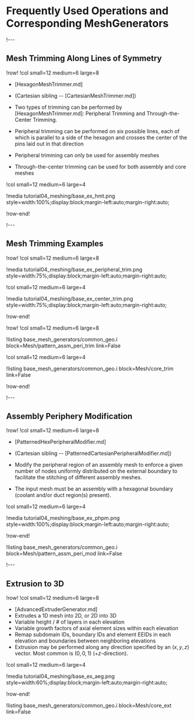 # Frequently Used Operations and Corresponding MeshGenerators

!---

## Mesh Trimming Along Lines of Symmetry

!row!
!col small=12 medium=6 large=8

- [HexagonMeshTrimmer.md]
- (Cartesian sibling -- [CartesianMeshTrimmer.md])

- Two types of trimming can be performed by [HexagonMeshTrimmer.md]: Peripheral Trimming and Through-the-Center Trimming.

- Peripheral trimming can be performed on six possible lines, each of which is parallel to a side of the hexagon and crosses the center of the pins laid out in that direction
- Peripheral trimming can only be used for assembly meshes
- Through-the-center trimming can be used for both assembly and core meshes

!col small=12 medium=6 large=4

!media tutorial04_meshing/base_ex_hmt.png
       style=width:100%;display:block;margin-left:auto;margin-right:auto;

!row-end!

!---

## Mesh Trimming Examples

!row!
!col small=12 medium=6 large=8

!media tutorial04_meshing/base_ex_peripheral_trim.png
       style=width:75%;display:block;margin-left:auto;margin-right:auto;

!col small=12 medium=6 large=4

!media tutorial04_meshing/base_ex_center_trim.png
       style=width:75%;display:block;margin-left:auto;margin-right:auto;

!row-end!

!row!
!col small=12 medium=6 large=8

!listing base_mesh_generators/common_geo.i
         block=Mesh/pattern_assm_peri_trim
         link=False

!col small=12 medium=6 large=4

!listing base_mesh_generators/common_geo.i
         block=Mesh/core_trim
         link=False

!row-end!

!---

## Assembly Periphery Modification

!row!
!col small=12 medium=6 large=8

- [PatternedHexPeripheralModifier.md]
- (Cartesian sibling -- [PatternedCartesianPeripheralModifier.md])

- Modify the peripheral region of an assembly mesh to enforce a given number of nodes uniformly distributed on the external boundary to facilitate the stitching of different assembly meshes.

- The input mesh must be an assembly with a hexagonal boundary (coolant and/or duct region(s) present).

!col small=12 medium=6 large=4

!media tutorial04_meshing/base_ex_phpm.png
       style=width:100%;display:block;margin-left:auto;margin-right:auto;

!row-end!

!listing base_mesh_generators/common_geo.i
         block=Mesh/pattern_assm_peri_mod
         link=False

!---

## Extrusion to 3D

!row!
!col small=12 medium=6 large=8

- [AdvancedExtruderGenerator.md]
- Extrudes a 1D mesh into 2D, or 2D into 3D
- Variable height / # of layers in each elevation
- Variable growth factors of axial element sizes within each elevation
- Remap subdomain IDs, boundary IDs and element EEIDs in each elevation and boundaries between neighboring elevations
- Extrusion may be performed along any direction specified by an $(x,y,z)$ vector. Most common is $(0,0,1)$ (+$z$-direction).

!col small=12 medium=6 large=4

!media tutorial04_meshing/base_ex_aeg.png
       style=width:60%;display:block;margin-left:auto;margin-right:auto;

!row-end!

!listing base_mesh_generators/common_geo.i
         block=Mesh/core_ext
         link=False
